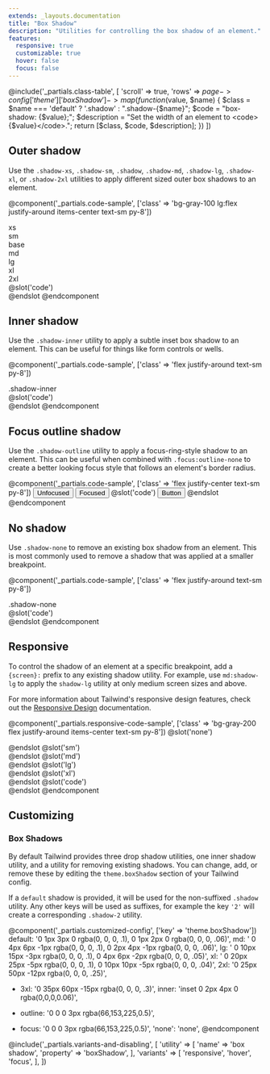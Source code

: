 ```yaml
---
extends: _layouts.documentation
title: "Box Shadow"
description: "Utilities for controlling the box shadow of an element."
features:
  responsive: true
  customizable: true
  hover: false
  focus: false
---
```


@include('_partials.class-table', [
  'scroll' => true,
  'rows' => $page->config['theme']['boxShadow']->map(function ($value, $name) {
    $class = $name === 'default' ? '.shadow' : ".shadow-{$name}";
    $code = "box-shadow: {$value};";
    $description = "Set the width of an element to <code>{$value}</code>.";
    return [$class, $code, $description];
  })
])

## Outer shadow

Use the `.shadow-xs`, `.shadow-sm`, `.shadow`, `.shadow-md`, `.shadow-lg`, `.shadow-xl`, or `.shadow-2xl` utilities to apply different sized outer box shadows to an element.

@component('_partials.code-sample', ['class' => 'bg-gray-100 lg:flex justify-around items-center text-sm py-8'])
<div class="text-center px-2">
  <div class="mb-1 text-xs text-gray-600">xs</div>
  <div class="mx-auto h-6 w-6 text-xs bg-white rounded shadow-xs"></div>
</div>
<div class="mt-6 lg:mt-0 text-center px-2">
  <div class="mb-1 text-xs text-gray-600">sm</div>
  <div class="mx-auto h-8 w-8 text-xs bg-white rounded shadow-sm"></div>
</div>
<div class="mt-6 lg:mt-0 text-center px-2">
  <div class="mb-1 text-xs text-gray-600">base</div>
  <div class="mx-auto h-10 w-10 text-xs bg-white rounded shadow"></div>
</div>
<div class="mt-6 lg:mt-0 text-center px-2">
  <div class="mb-1 text-xs text-gray-600">md</div>
  <div class="mx-auto h-12 w-12 text-xs bg-white rounded shadow-md"></div>
</div>
<div class="mt-6 lg:mt-0 text-center px-2">
  <div class="mb-1 text-xs text-gray-600">lg</div>
  <div class="mx-auto h-16 w-16 text-xs bg-white rounded shadow-lg"></div>
</div>
<div class="mt-6 lg:mt-0 text-center px-2">
  <div class="mb-1 text-xs text-gray-600">xl</div>
  <div class="mx-auto h-20 w-20 text-xs bg-white rounded shadow-xl"></div>
</div>
<div class="mt-6 lg:mt-0 text-center px-2">
  <div class="mb-1 text-xs text-gray-600">2xl</div>
  <div class="mx-auto h-24 w-24 text-xs bg-white rounded shadow-2xl"></div>
</div>
@slot('code')
<div class="shadow-xs"></div>
<div class="shadow-sm"></div>
<div class="shadow"></div>
<div class="shadow-md"></div>
<div class="shadow-lg"></div>
<div class="shadow-xl"></div>
<div class="shadow-2xl"></div>
@endslot
@endcomponent

## Inner shadow

Use the `.shadow-inner` utility to apply a subtle inset box shadow to an element. This can be useful for things like form controls or wells.

@component('_partials.code-sample', ['class' => 'flex justify-around text-sm py-8'])
<div class="rounded p-4 bg-gray-200 shadow-inner">.shadow-inner</div>
@slot('code')
<div class="shadow-inner"></div>
@endslot
@endcomponent

## Focus outline shadow

Use the `.shadow-outline` utility to apply a focus-ring-style shadow to an element. This can be useful when combined with `.focus:outline-none` to create a better looking focus style that follows an element's border radius.

@component('_partials.code-sample', ['class' => 'flex justify-center text-sm py-8'])
<button class="focus:outline-none focus:shadow-outline bg-blue-500 hover:bg-blue-600 text-white font-bold py-2 px-4 rounded w-32 mr-6">
  Unfocused
</button>
<button class="focus:outline-none shadow-outline bg-blue-500 hover:bg-blue-600 text-white font-bold py-2 px-4 rounded w-32">
  Focused
</button>
@slot('code')
<button class="focus:outline-none focus:shadow-outline ...">
  Button
</button>
@endslot
@endcomponent

## No shadow

Use `.shadow-none` to remove an existing box shadow from an element. This is most commonly used to remove a shadow that was applied at a smaller breakpoint.

@component('_partials.code-sample', ['class' => 'flex justify-around text-sm py-8'])
<div class="rounded p-4 shadow-none bg-gray-200">.shadow-none</div>
@slot('code')
<div class="shadow-none"></div>
@endslot
@endcomponent

## Responsive

To control the shadow of an element at a specific breakpoint, add a `{screen}:` prefix to any existing shadow utility. For example, use `md:shadow-lg` to apply the `shadow-lg` utility at only medium screen sizes and above.

For more information about Tailwind's responsive design features, check out the [Responsive Design](/docs/responsive-design) documentation.


@component('_partials.responsive-code-sample', ['class' => 'bg-gray-200 flex justify-around items-center text-sm py-8'])
@slot('none')
<div class="h-16 w-16 bg-white rounded shadow"></div>
@endslot
@slot('sm')
<div class="h-16 w-16 bg-white rounded shadow-md"></div>
@endslot
@slot('md')
<div class="h-16 w-16 bg-white rounded shadow-lg"></div>
@endslot
@slot('lg')
<div class="h-16 w-16 bg-white rounded shadow-xl"></div>
@endslot
@slot('xl')
<div class="h-16 w-16 bg-white rounded shadow-2xl"></div>
@endslot
@slot('code')
<div class="none:shadow sm:shadow-md md:shadow-lg lg:shadow-xl xl:shadow-2xl ...">
  <!-- ... -->
</div>
@endslot
@endcomponent

## Customizing

### Box Shadows

By default Tailwind provides three drop shadow utilities, one inner shadow utility, and a utility for removing existing shadows. You can change, add, or remove these by editing the `theme.boxShadow` section of your Tailwind config.

If a `default` shadow is provided, it will be used for the non-suffixed `.shadow` utility. Any other keys will be used as suffixes, for example the key `'2'` will create a corresponding `.shadow-2` utility.

@component('_partials.customized-config', ['key' => 'theme.boxShadow'])
  default: '0 1px 3px 0 rgba(0, 0, 0, .1), 0 1px 2px 0 rgba(0, 0, 0, .06)',
  md: ' 0 4px 6px -1px rgba(0, 0, 0, .1), 0 2px 4px -1px rgba(0, 0, 0, .06)',
  lg: ' 0 10px 15px -3px rgba(0, 0, 0, .1), 0 4px 6px -2px rgba(0, 0, 0, .05)',
  xl: ' 0 20px 25px -5px rgba(0, 0, 0, .1), 0 10px 10px -5px rgba(0, 0, 0, .04)',
  2xl: '0 25px 50px -12px rgba(0, 0, 0, .25)',
+ 3xl: '0 35px 60px -15px rgba(0, 0, 0, .3)',
  inner: 'inset 0 2px 4px 0 rgba(0,0,0,0.06)',
- outline: '0 0 0 3px rgba(66,153,225,0.5)',
+ focus: '0 0 0 3px rgba(66,153,225,0.5)',
  'none': 'none',
@endcomponent

@include('_partials.variants-and-disabling', [
    'utility' => [
        'name' => 'box shadow',
        'property' => 'boxShadow',
    ],
    'variants' => [
        'responsive',
        'hover',
        'focus',
    ],
])
